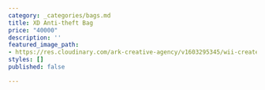 ```yaml
---
category: _categories/bags.md
title: XD Anti-theft Bag
price: "40000"
description: ''
featured_image_path:
- https://res.cloudinary.com/ark-creative-agency/v1603295345/wii-create/uploads/Bobby-Bizz-Anti-Theft-Backpack-_-Briefcase-4505-3_default-1_jqji7p.png
styles: []
published: false

---
```

